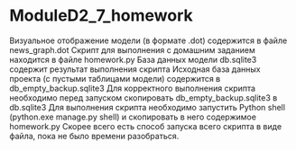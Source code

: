# ModuleD2_7_homework
Визуальное отображение модели (в формате .dot) содержится в файле news_graph.dot 
Скрипт для выполнения с домашним заданием находится в файле homework.py 
База данных модели db.sqlite3 содержит результат выполнения скрипта 
Исходная база данных проекта (с пустыми таблицами модели) содержится в db_empty_backup.sqlite3 
Для корректного выполнения скрипта необходимо перед запуском скопировать db_empty_backup.sqlite3 в db.sqlite3 
Для выполнения скрипта необходимо запустить Python shell (python.exe manage.py shell) и скопировать в него 
содержимое homework.py Скорее всего есть способ запуска всего скрипта в виде файла, пока не было времени разобраться. 
